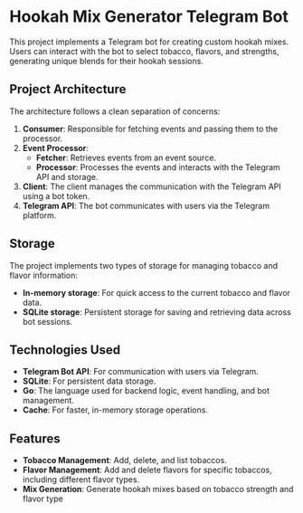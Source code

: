 # Hookah Mix Generator Telegram Bot

This project implements a Telegram bot for creating custom hookah mixes. Users can interact with the bot to select tobacco, flavors, and strengths, generating unique blends for their hookah sessions.

## Project Architecture

The architecture follows a clean separation of concerns:

1. **Consumer**: Responsible for fetching events and passing them to the processor.
2. **Event Processor**:
    - **Fetcher**: Retrieves events from an event source.
    - **Processor**: Processes the events and interacts with the Telegram API and storage.
3. **Client**: The client manages the communication with the Telegram API using a bot token.
4. **Telegram API**: The bot communicates with users via the Telegram platform.

## Storage

The project implements two types of storage for managing tobacco and flavor information:

- **In-memory storage**: For quick access to the current tobacco and flavor data.
- **SQLite storage**: Persistent storage for saving and retrieving data across bot sessions.

## Technologies Used

- **Telegram Bot API**: For communication with users via Telegram.
- **SQLite**: For persistent data storage.
- **Go**: The language used for backend logic, event handling, and bot management.
- **Cache**: For faster, in-memory storage operations.

## Features

- **Tobacco Management**: Add, delete, and list tobaccos.
- **Flavor Management**: Add and delete flavors for specific tobaccos, including different flavor types.
- **Mix Generation**: Generate hookah mixes based on tobacco strength and flavor type